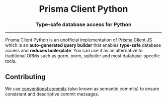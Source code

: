 <br />

<div align="center">
    <h1>Prisma Client Python</h1>
    <p><h3 align="center">Type-safe database access for Python</h3></p>
</div>

<hr>

Prisma Client Python is an unofficial implementation of [Prisma Client JS](https://github.com/prisma/prisma-client-js) which is an **auto-generated query builder** that enables **type-safe** database access and **reduces boilerplate**. You can use it as an alternative to traditional ORMs such as gorm, xorm, sqlboiler and most database-specific tools.

## Contributing

We use [conventional commits](https://www.conventionalcommits.org) (also known as semantic commits) to ensure consistent and descriptive commit messages.

